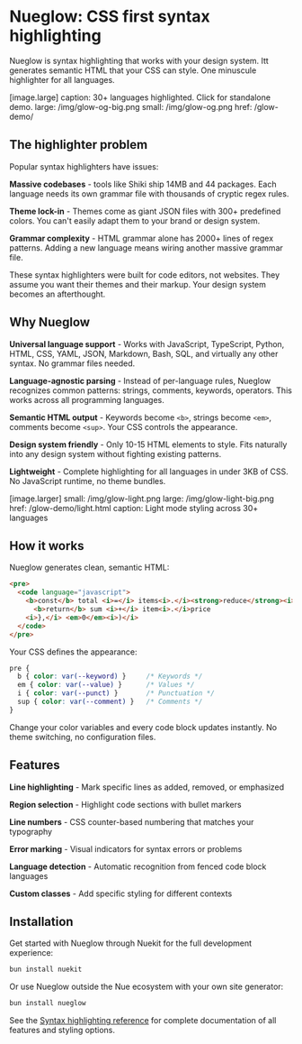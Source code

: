 
# Nueglow: CSS first syntax highlighting
Nueglow is syntax highlighting that works with your design system. Itt generates semantic HTML that your CSS can style. One minuscule highlighter for all languages.

[image.large]
  caption: 30+ languages highlighted. Click for standalone demo.
  large: /img/glow-og-big.png
  small: /img/glow-og.png
  href: /glow-demo/


## The highlighter problem
Popular syntax highlighters have issues:

**Massive codebases** - tools like Shiki ship 14MB and 44 packages. Each language needs its own grammar file with thousands of cryptic regex rules.

**Theme lock-in** - Themes come as giant JSON files with 300+ predefined colors. You can't easily adapt them to your brand or design system.

**Grammar complexity** - HTML grammar alone has 2000+ lines of regex patterns. Adding a new language means wiring another massive grammar file.

These syntax highlighters were built for code editors, not websites. They assume you want their themes and their markup. Your design system becomes an afterthought.


## Why Nueglow

**Universal language support** - Works with JavaScript, TypeScript, Python, HTML, CSS, YAML, JSON, Markdown, Bash, SQL, and virtually any other syntax. No grammar files needed.

**Language-agnostic parsing** - Instead of per-language rules, Nueglow recognizes common patterns: strings, comments, keywords, operators. This works across all programming languages.

**Semantic HTML output** - Keywords become `<b>`, strings become `<em>`, comments become `<sup>`. Your CSS controls the appearance.

**Design system friendly** - Only 10-15 HTML elements to style. Fits naturally into any design system without fighting existing patterns.

**Lightweight** - Complete highlighting for all languages in under 3KB of CSS. No JavaScript runtime, no theme bundles.

[image.larger]
  small: /img/glow-light.png
  large: /img/glow-light-big.png
  href: /glow-demo/light.html
  caption: Light mode styling across 30+ languages

## How it works

Nueglow generates clean, semantic HTML:

```html
<pre>
  <code language="javascript">
    <b>const</b> total <i>=</i> items<i>.</i><strong>reduce</strong><i>((</i>sum<i>,</i> item<i>)</i> <i>=></i> <i>{</i>
      <b>return</b> sum <i>+</i> item<i>.</i>price
    <i>},</i> <em>0</em><i>)</i>
  </code>
</pre>
```

Your CSS defines the appearance:

```css
pre {
  b { color: var(--keyword) }     /* Keywords */
  em { color: var(--value) }      /* Values */
  i { color: var(--punct) }       /* Punctuation */
  sup { color: var(--comment) }   /* Comments */
}
```

Change your color variables and every code block updates instantly. No theme switching, no configuration files.

## Features

**Line highlighting** - Mark specific lines as added, removed, or emphasized

**Region selection** - Highlight code sections with bullet markers

**Line numbers** - CSS counter-based numbering that matches your typography

**Error marking** - Visual indicators for syntax errors or problems

**Language detection** - Automatic recognition from fenced code block languages

**Custom classes** - Add specific styling for different contexts

## Installation

Get started with Nueglow through Nuekit for the full development experience:

```bash
bun install nuekit
```

Or use Nueglow outside the Nue ecosystem with your own site generator:

```bash
bun install nueglow
```

See the [Syntax highlighting reference](/docs/syntax-highlighting) for complete documentation of all features and styling options.